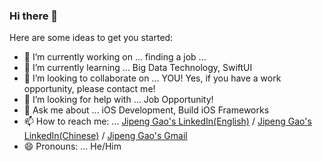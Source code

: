 ### Hi there 👋

<!--
**Damon22/Damon22** is a ✨ _special_ ✨ repository because its `README.md` (this file) appears on your GitHub profile.
-->
Here are some ideas to get you started:

- 🔭 I’m currently working on ... finding a job ...
- 🌱 I’m currently learning ... Big Data Technology, SwiftUI
- 👯 I’m looking to collaborate on ... YOU! Yes, if you have a work opportunity, please contact me!
- 🤔 I’m looking for help with ... Job Opportunity!
- 💬 Ask me about ... iOS Development, Build iOS Frameworks
- 📫 How to reach me: ... [Jipeng Gao's LinkedIn(English)](https://www.linkedin.com/in/jipeng-gao/?locale=en_US) / [Jipeng Gao's LinkedIn(Chinese)](https://www.linkedin.com/in/jipeng-gao/) / [Jipeng Gao's Gmail](mailto:jipeng.gao.job@gmail.com?subject=[GitHub]%20Hi!%20Jipeng%20Gao)
- 😄 Pronouns: ... He/Him
<!--
- ⚡ Fun fact: ...
-->

